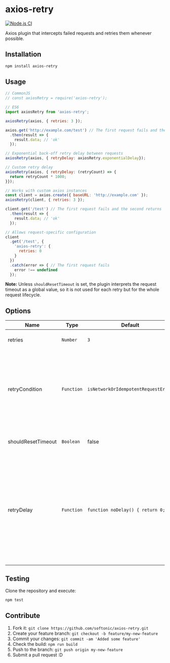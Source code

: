 # axios-retry

[![Node.js CI](https://github.com/softonic/axios-retry/actions/workflows/node.js.yml/badge.svg)](https://github.com/softonic/axios-retry/actions/workflows/node.js.yml)

Axios plugin that intercepts failed requests and retries them whenever possible.

## Installation

```bash
npm install axios-retry
```

## Usage

```js
// CommonJS
// const axiosRetry = require('axios-retry');

// ES6
import axiosRetry from 'axios-retry';

axiosRetry(axios, { retries: 3 });

axios.get('http://example.com/test') // The first request fails and the second returns 'ok'
  .then(result => {
    result.data; // 'ok'
  });

// Exponential back-off retry delay between requests
axiosRetry(axios, { retryDelay: axiosRetry.exponentialDelay});

// Custom retry delay
axiosRetry(axios, { retryDelay: (retryCount) => {
  return retryCount * 1000;
}});

// Works with custom axios instances
const client = axios.create({ baseURL: 'http://example.com' });
axiosRetry(client, { retries: 3 });

client.get('/test') // The first request fails and the second returns 'ok'
  .then(result => {
    result.data; // 'ok'
  });

// Allows request-specific configuration
client
  .get('/test', {
    'axios-retry': {
      retries: 0
    }
  })
  .catch(error => { // The first request fails
    error !== undefined
  });
```

**Note:** Unless `shouldResetTimeout` is set, the plugin interprets the request timeout as a global value, so it is not used for each retry but for the whole request lifecycle.

## Options

| Name | Type | Default | Description |
| --- | --- | --- | --- |
| retries | `Number` | `3` | The number of times to retry before failing. |
| retryCondition | `Function` | `isNetworkOrIdempotentRequestError` | A callback to further control if a request should be retried.  By default, it retries if it is a network error or a 5xx error on an idempotent request (GET, HEAD, OPTIONS, PUT or DELETE). |
| shouldResetTimeout | `Boolean` | false | Defines if the timeout should be reset between retries |
| retryDelay | `Function` | `function noDelay() { return 0; }` | A callback to further control the delay in milliseconds between retried requests. By default there is no delay between retries. Another option is exponentialDelay ([Exponential Backoff](https://developers.google.com/analytics/devguides/reporting/core/v3/errors#backoff)). The function is passed `retryCount` and `error`. |

## Testing

Clone the repository and execute:

```bash
npm test
```

## Contribute

1. Fork it: `git clone https://github.com/softonic/axios-retry.git`
2. Create your feature branch: `git checkout -b feature/my-new-feature`
3. Commit your changes: `git commit -am 'Added some feature'`
4. Check the build: `npm run build`
4. Push to the branch: `git push origin my-new-feature`
5. Submit a pull request :D
